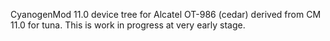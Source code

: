 CyanogenMod 11.0 device tree for Alcatel OT-986 (cedar) derived from CM 11.0 for tuna. This is work in progress at very early stage.
